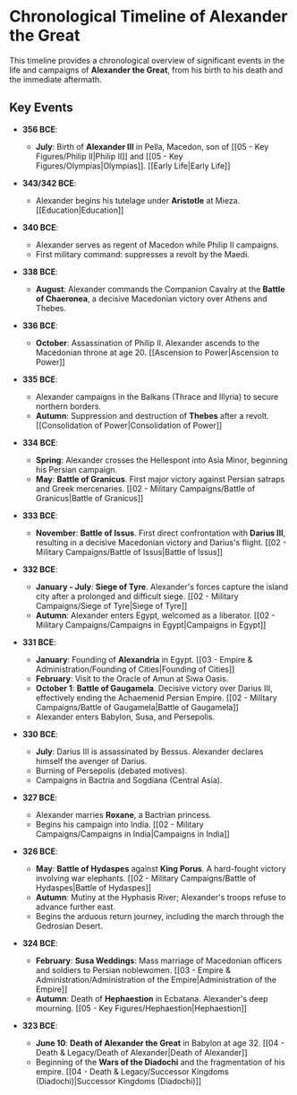 # Chronological Timeline of Alexander the Great

This timeline provides a chronological overview of significant events in the life and campaigns of **Alexander the Great**, from his birth to his death and the immediate aftermath.

## Key Events

*   **356 BCE**:
    *   **July**: Birth of **Alexander III** in Pella, Macedon, son of [[05 - Key Figures/Philip II|Philip II]] and [[05 - Key Figures/Olympias|Olympias]]. [[Early Life|Early Life]]

*   **343/342 BCE**:
    *   Alexander begins his tutelage under **Aristotle** at Mieza. [[Education|Education]]

*   **340 BCE**:
    *   Alexander serves as regent of Macedon while Philip II campaigns.
    *   First military command: suppresses a revolt by the Maedi.

*   **338 BCE**:
    *   **August**: Alexander commands the Companion Cavalry at the **Battle of Chaeronea**, a decisive Macedonian victory over Athens and Thebes.

*   **336 BCE**:
    *   **October**: Assassination of Philip II. Alexander ascends to the Macedonian throne at age 20. [[Ascension to Power|Ascension to Power]]

*   **335 BCE**:
    *   Alexander campaigns in the Balkans (Thrace and Illyria) to secure northern borders.
    *   **Autumn**: Suppression and destruction of **Thebes** after a revolt. [[Consolidation of Power|Consolidation of Power]]

*   **334 BCE**:
    *   **Spring**: Alexander crosses the Hellespont into Asia Minor, beginning his Persian campaign.
    *   **May**: **Battle of Granicus**. First major victory against Persian satraps and Greek mercenaries. [[02 - Military Campaigns/Battle of Granicus|Battle of Granicus]]

*   **333 BCE**:
    *   **November**: **Battle of Issus**. First direct confrontation with **Darius III**, resulting in a decisive Macedonian victory and Darius's flight. [[02 - Military Campaigns/Battle of Issus|Battle of Issus]]

*   **332 BCE**:
    *   **January - July**: **Siege of Tyre**. Alexander's forces capture the island city after a prolonged and difficult siege. [[02 - Military Campaigns/Siege of Tyre|Siege of Tyre]]
    *   **Autumn**: Alexander enters Egypt, welcomed as a liberator. [[02 - Military Campaigns/Campaigns in Egypt|Campaigns in Egypt]]

*   **331 BCE**:
    *   **January**: Founding of **Alexandria** in Egypt. [[03 - Empire & Administration/Founding of Cities|Founding of Cities]]
    *   **February**: Visit to the Oracle of Amun at Siwa Oasis.
    *   **October 1**: **Battle of Gaugamela**. Decisive victory over Darius III, effectively ending the Achaemenid Persian Empire. [[02 - Military Campaigns/Battle of Gaugamela|Battle of Gaugamela]]
    *   Alexander enters Babylon, Susa, and Persepolis.

*   **330 BCE**:
    *   **July**: Darius III is assassinated by Bessus. Alexander declares himself the avenger of Darius.
    *   Burning of Persepolis (debated motives).
    *   Campaigns in Bactria and Sogdiana (Central Asia).

*   **327 BCE**:
    *   Alexander marries **Roxane**, a Bactrian princess.
    *   Begins his campaign into India. [[02 - Military Campaigns/Campaigns in India|Campaigns in India]]

*   **326 BCE**:
    *   **May**: **Battle of Hydaspes** against **King Porus**. A hard-fought victory involving war elephants. [[02 - Military Campaigns/Battle of Hydaspes|Battle of Hydaspes]]
    *   **Autumn**: Mutiny at the Hyphasis River; Alexander's troops refuse to advance further east.
    *   Begins the arduous return journey, including the march through the Gedrosian Desert.

*   **324 BCE**:
    *   **February**: **Susa Weddings**: Mass marriage of Macedonian officers and soldiers to Persian noblewomen. [[03 - Empire & Administration/Administration of the Empire|Administration of the Empire]]
    *   **Autumn**: Death of **Hephaestion** in Ecbatana. Alexander's deep mourning. [[05 - Key Figures/Hephaestion|Hephaestion]]

*   **323 BCE**:
    *   **June 10**: **Death of Alexander the Great** in Babylon at age 32. [[04 - Death & Legacy/Death of Alexander|Death of Alexander]]
    *   Beginning of the **Wars of the Diadochi** and the fragmentation of his empire. [[04 - Death & Legacy/Successor Kingdoms (Diadochi)|Successor Kingdoms (Diadochi)]]